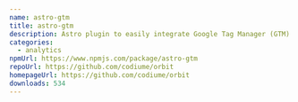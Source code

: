 ```yaml
---
name: astro-gtm
title: astro-gtm
description: Astro plugin to easily integrate Google Tag Manager (GTM) into your astro site
categories:
  - analytics
npmUrl: https://www.npmjs.com/package/astro-gtm
repoUrl: https://github.com/codiume/orbit
homepageUrl: https://github.com/codiume/orbit
downloads: 534
---
```


